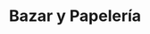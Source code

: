 ---
title: "Bazar y Papelería"
url: /quito/bazar-y-papeleria-alberto-einstein/
shop: material de oficina
---